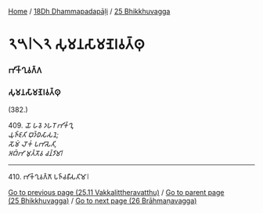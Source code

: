 
[Home](/) / [18Dh Dhammapadapāḷi](../../18Dh.md) / [25 Bhikkhuvagga](../25.md)

# 𑁨𑁫𑁇𑁧𑁨 𑀲𑀼𑀫𑀦𑀲𑀸𑀫𑀡𑁂𑀭𑀯𑀢𑁆𑀣𑀼

### 𑀪𑀺𑀓𑁆𑀔𑀼𑀯𑀕𑁆𑀕

### 𑀲𑀼𑀫𑀦𑀲𑀸𑀫𑀡𑁂𑀭𑀯𑀢𑁆𑀣𑀼

(382.)

409\. _𑀬𑁄 𑀳𑀯𑁂 𑀤𑀳𑀭𑁄 𑀪𑀺𑀓𑁆𑀔𑀼,_  
_𑀬𑀼𑀜𑁆𑀚𑀢𑀺 𑀩𑀼𑀤𑁆𑀥𑀲𑀸𑀲𑀦𑁂;_  
_𑀲𑁄𑀫𑀁 𑀮𑁄𑀓𑀁 𑀧𑀪𑀸𑀲𑁂𑀢𑀺,_  
_𑀅𑀩𑁆𑀪𑀸 𑀫𑀼𑀢𑁆𑀢𑁄𑀯 𑀘𑀦𑁆𑀤𑀺𑀫𑀸𑁇_  


---

410\. 𑀪𑀺𑀓𑁆𑀔𑀼𑀯𑀕𑁆𑀕𑁄 𑀧𑀜𑁆𑀘𑀯𑀻𑀲𑀢𑀺𑀫𑁄𑁇



[Go to previous page (25.11 Vakkalittheravatthu)](25.11.md) / [Go to parent page (25 Bhikkhuvagga)](../25.md) / [Go to next page (26 Brāhmaṇavagga)](../26.md)


